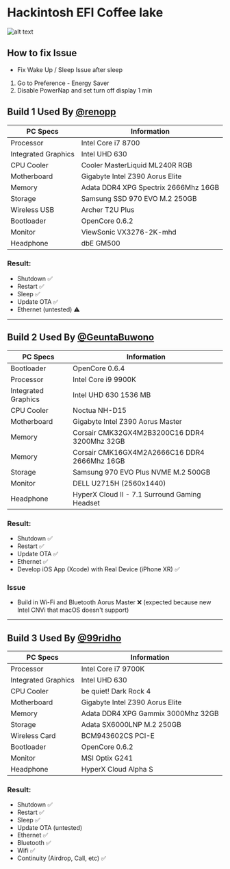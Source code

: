 # Hackintosh EFI Coffee lake

![alt text](https://github.com/renopp/hackintosh-efi/blob/main/thumbnail.png)

## How to fix Issue

- Fix Wake Up / Sleep Issue after sleep

1. Go to Preference - Energy Saver
2. Disable PowerNap and set turn off display 1 min

## Build 1 Used By [@renopp](https://github.com/renopp)

| PC Specs            | Information                          |
| ------------------- | ------------------------------------ |
| Processor           | Intel Core i7 8700                   |
| Integrated Graphics | Intel UHD 630                        |
| CPU Cooler          | Cooler MasterLiquid ML240R RGB       |
| Motherboard         | Gigabyte Intel Z390 Aorus Elite      |
| Memory              | Adata DDR4 XPG Spectrix 2666Mhz 16GB |
| Storage             | Samsung SSD 970 EVO M.2 250GB        |
| Wireless USB        | Archer T2U Plus                      |
| Bootloader          | OpenCore 0.6.2                       |
| Monitor             | ViewSonic VX3276-2K-mhd              |
| Headphone           | dbE GM500                            |

### Result:

- Shutdown ✅
- Restart ✅
- Sleep ✅
- Update OTA ✅
- Ethernet (untested) ⚠️

---

## Build 2 Used By [@GeuntaBuwono](https://github.com/GeuntaBuwono)

| PC Specs            | Information                                   |
| ------------------- | --------------------------------------------- |
| Bootloader          | OpenCore 0.6.4                                |
| Processor           | Intel Core i9 9900K                           |
| Integrated Graphics | Intel UHD 630 1536 MB                         |
| CPU Cooler          | Noctua NH-D15                                 |
| Motherboard         | Gigabyte Intel Z390 Aorus Master              |
| Memory              | Corsair CMK32GX4M2B3200C16 DDR4 3200Mhz 32GB  |
| Memory              | Corsair CMK16GX4M2A2666C16 DDR4 2666Mhz 16GB  |
| Storage             | Samsung 970 EVO Plus NVME M.2 500GB           |
| Monitor             | DELL U2715H (2560x1440)                       |
| Headphone           | HyperX Cloud II - 7.1 Surround Gaming Headset |

### Result:

- Shutdown ✅
- Restart ✅
- Update OTA ✅
- Ethernet ✅
- Develop iOS App (Xcode) with Real Device (iPhone XR) ✅

### Issue

- Build in Wi-Fi and Bluetooth Aorus Master ❌ (expected because new Intel CNVi that macOS doesn't support)

---

## Build 3 Used By [@99ridho](https://github.com/99ridho)

| PC Specs            | Information                        |
| ------------------- | ---------------------------------- |
| Processor           | Intel Core i7 9700K                |
| Integrated Graphics | Intel UHD 630                      |
| CPU Cooler          | be quiet! Dark Rock 4              |
| Motherboard         | Gigabyte Intel Z390 Aorus Elite    |
| Memory              | Adata DDR4 XPG Gammix 3000Mhz 32GB |
| Storage             | Adata SX6000LNP M.2 250GB          |
| Wireless Card       | BCM943602CS PCI-E                  |
| Bootloader          | OpenCore 0.6.2                     |
| Monitor             | MSI Optix G241                     |
| Headphone           | HyperX Cloud Alpha S               |

### Result:

- Shutdown ✅
- Restart ✅
- Sleep ✅
- Update OTA (untested)
- Ethernet ✅
- Bluetooth ✅
- Wifi ✅
- Continuity (Airdrop, Call, etc) ✅
